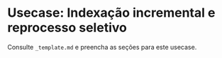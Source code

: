 # Usecase: Indexação incremental e reprocesso seletivo

Consulte `_template.md` e preencha as seções para este usecase.
